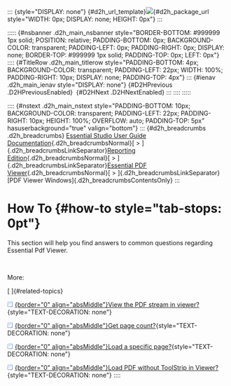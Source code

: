 ::: {style="DISPLAY: none"}
[](ms-xhelp:///?Id=d2h_url_template){#d2h_url_template}![](!package_url!){#d2h_package_url style="WIDTH: 0px; DISPLAY: none; HEIGHT: 0px"}
:::

::::: {#nsbanner .d2h_main_nsbanner style="BORDER-BOTTOM: #999999 1px solid; POSITION: relative; PADDING-BOTTOM: 0px; BACKGROUND-COLOR: transparent; PADDING-LEFT: 0px; PADDING-RIGHT: 0px; DISPLAY: none; BORDER-TOP: #999999 1px solid; PADDING-TOP: 0px; LEFT: 0px"}
:::: {#TitleRow .d2h_main_titlerow style="PADDING-BOTTOM: 4px; BACKGROUND-COLOR: transparent; PADDING-LEFT: 22px; WIDTH: 100%; PADDING-RIGHT: 10px; DISPLAY: none; PADDING-TOP: 4px"}
::: {#ienav .d2h_main_ienav style="DISPLAY: none"}
[](ms-xhelp:///?Id=f059c542-c5fd-4f70-9cfe-96b0162b1885){#D2HPrevious .D2HPreviousEnabled}  [](ms-xhelp:///?Id=0a69ddd5-dde2-4119-931b-9b3d3a88a137){#D2HNext .D2HNextEnabled}
:::
::::
:::::

:::: {#nstext .d2h_main_nstext style="PADDING-BOTTOM: 10px; BACKGROUND-COLOR: transparent; PADDING-LEFT: 22px; PADDING-RIGHT: 10px; HEIGHT: 100%; OVERFLOW: auto; PADDING-TOP: 5px" hasuserbackground="true" valign="bottom"}
::: {#d2h_breadcrumbs .d2h_breadcrumbs}
[Essential Studio User Guide Documentation](ms-xhelp:///?Id=12457748-09e3-4d74-a240-8e049cedf030){.d2h_breadcrumbsNormal}[ \> ]{.d2h_breadcrumbsLinkSeparator}[Reporting Edition](ms-xhelp:///?Id=027aa5b6-6676-4f93-ad23-c20e8c45792e){.d2h_breadcrumbsNormal}[ \> ]{.d2h_breadcrumbsLinkSeparator}[Essential PDF Viewer](ms-xhelp:///?Id=72561ebd-77ed-4f2a-94a7-2b4b635d1dd6){.d2h_breadcrumbsNormal}[ \> ]{.d2h_breadcrumbsLinkSeparator}[PDF Viewer Windows]{.d2h_breadcrumbsContentsOnly}
:::

# How To {#how-to style="tab-stops: 0pt"}

This section will help you find answers to common questions regarding Essential Pdf Viewer.

 

More:

[ ]{#related-topics}

[![](button.gif){border="0" align="absMiddle"}View the PDF stream in viewer?](ms-xhelp:///?Id=0a69ddd5-dde2-4119-931b-9b3d3a88a137){style="TEXT-DECORATION: none"}

[![](button.gif){border="0" align="absMiddle"}Get page count?](ms-xhelp:///?Id=9652c85a-8602-4a14-b530-701395121169){style="TEXT-DECORATION: none"}

[![](button.gif){border="0" align="absMiddle"}Load a specific page?](ms-xhelp:///?Id=a9456d9d-1a19-43df-be32-d1cc09681d7b){style="TEXT-DECORATION: none"}

[![](button.gif){border="0" align="absMiddle"}Load PDF without ToolStrip in Viewer?](ms-xhelp:///?Id=3d0f5a19-eb28-4782-9d4b-7b6b2b6884bb){style="TEXT-DECORATION: none"}
::::
